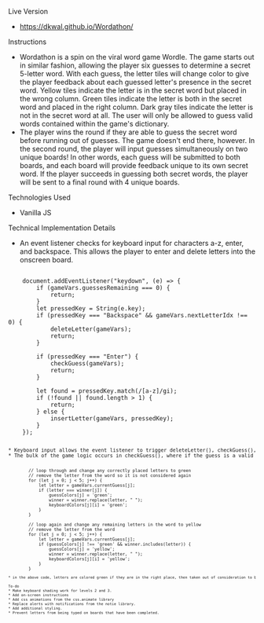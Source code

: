 Live Version
* https://dkwal.github.io/Wordathon/

Instructions
* Wordathon is a spin on the viral word game Wordle. The game starts out in similar fashion, allowing the player six guesses to determine a secret 5-letter word. With each guess, the letter tiles will change color to give the player feedback about each guessed letter's presence in the secret word. Yellow tiles indicate the letter is in the secret word but placed in the wrong column. Green tiles indicate the letter is both in the secret word and placed in the right column. Dark gray tiles indicate the letter is not in the secret word at all. The user will only be allowed to guess valid words contained within the game's dictionary.
* The player wins the round if they are able to guess the secret word before running out of guesses. The game doesn't end there, however. In the second round, the player will input guesses simultaneously on two unique boards! In other words, each guess will be submitted to both boards, and each board will provide feedback unique to its own secret word. If the player succeeds in guessing both secret words, the player will be sent to a final round with 4 unique boards.

Technologies Used
* Vanilla JS

Technical Implementation Details
* An event listener checks for keyboard input for characters a-z, enter, and backspace. This allows the player to enter and delete letters into the onscreen board.
<pre><code>
    document.addEventListener("keydown", (e) => {
        if (gameVars.guessesRemaining === 0) {
            return;
        }
        let pressedKey = String(e.key);
        if (pressedKey === "Backspace" && gameVars.nextLetterIdx !== 0) {
            deleteLetter(gameVars);
            return;
        }
    
        if (pressedKey === "Enter") {
            checkGuess(gameVars);
            return;
        }
    
        let found = pressedKey.match(/[a-z]/gi);
        if (!found || found.length > 1) {
            return;
        } else {
            insertLetter(gameVars, pressedKey);
        }
    });
    <code><pre>
* Keyboard input allows the event listener to trigger deleteLetter(), checkGuess(), and insertLetter() based on the player's input.
* The bulk of the game logic occurs in checkGuess(), where if the guess is a valid word of 5 letters, the color of each letter in the guessed word will be shaded according to its presence in the secret word.
<pre><code>
        // loop through and change any correctly placed letters to green
        // remove the letter from the word so it is not considered again
        for (let j = 0; j < 5; j++) {
            let letter = gameVars.currentGuess[j];
            if (letter === winner[j]) {
                guessColors[j] = 'green';
                winner = winner.replace(letter, " ");
                keyboardColors[j][i] = 'green';
            }
        }

        // loop again and change any remaining letters in the word to yellow
        // remove the letter from the word
        for (let j = 0; j < 5; j++) {
            let letter = gameVars.currentGuess[j];
            if (guessColors[j] !== 'green' && winner.includes(letter)) {
                guessColors[j] = 'yellow';
                winner = winner.replace(letter, " ");
                keyboardColors[j][i] = 'yellow';
            }
        }
<code><pre>
* in the above code, letters are colored green if they are in the right place, then taken out of consideration to be colored again by replacing the letter in the winning word with " ". Then, the same process occurs for any yellow letters which are in the winning word but placed improperly. Any remaining letters which are not in the word default to gray.

To-do
* Make keyboard shading work for levels 2 and 3.
* Add on-screen instructions
* Add css animations from the css.animate library
* Replace alerts with notifications from the notie library.
* Add additional styling.
* Prevent letters from being typed on boards that have been completed.